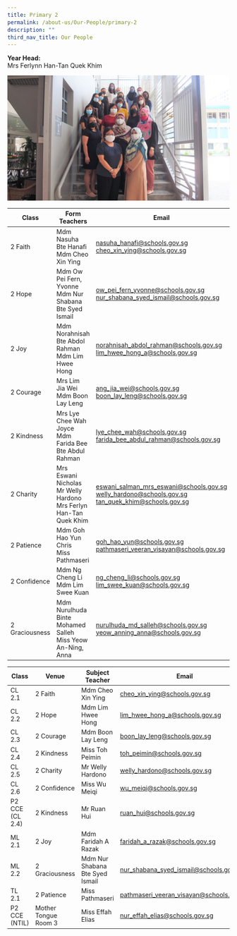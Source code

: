 ```yaml
---
title: Primary 2
permalink: /about-us/Our-People/primary-2
description: ""
third_nav_title: Our People
---
```

**Year Head:**  <br>
Mrs Ferlynn Han-Tan Quek Khim

![](/images/Primary%202.jpeg)



| Class | Form Teachers | Email |
| -------- | -------- | -------- |
| 2 Faith     | Mdm Nasuha Bte Hanafi<br>Mdm Cheo Xin Ying     | [nasuha\_hanafi@schools.gov.sg](mailto:nasuha_hanafi@schools.gov.sg)<br>[cheo\_xin\_ying@schools.gov.sg](mailto:cheo_xin_ying@schools.gov.sg)|
|2 Hope| Mdm Ow Pei Fern, Yvonne<br>Mdm Nur Shabana Bte Syed Ismail| [ow\_pei\_fern\_yvonne@schools.gov.sg](mailto:ow_pei_fern_yvonne@schools.gov.sg)<br>[nur\_shabana\_syed\_ismail@schools.gov.sg](mailto:nur_shabana_syed_ismail@schools.gov.sg)
|2 Joy| Mdm Norahnisah Bte Abdol Rahman<br>Mdm Lim Hwee Hong|[norahnisah\_abdol\_rahman@schools.gov.sg](mailto:norahnisah_abdol_rahman@schools.gov.sg)<br>[lim\_hwee\_hong\_a@schools.gov.sg](mailto:lim_hwee_hong_a@schools.gov.sg)
| 2 Courage| Mrs Lim Jia Wei<br>Mdm Boon Lay Leng| [ang\_jia\_wei@schools.gov.sg](mailto:ang_jia_wei@schools.gov.sg)<br>[boon\_lay\_leng@schools.gov.sg](mailto:boon_lay_leng@schools.gov.sg)
|2 Kindness| Mrs Lye Chee Wah Joyce<br>Mdm Farida Bee Bte Abdul Rahman|[lye\_chee\_wah@schools.gov.sg](mailto:lye_chee_wah@schools.gov.sg)<br>[farida\_bee\_abdul\_rahman@schools.gov.sg](mailto:farida_bee_abdul_rahman@schools.gov.sg)
|2 Charity|Mrs Eswani Nicholas<br>Mr Welly Hardono<br>Mrs Ferlyn Han-Tan Quek Khim| [eswani\_salman\_mrs\_eswani@schools.gov.sg](mailto:eswani_salman_mrs_eswani@schools.gov.sg)<br>[welly\_hardono@schools.gov.sg](mailto:welly_hardono@schools.gov.sg)<br>[tan\_quek\_khim@schools.gov.sg](mailto:tan_quek_khim@schools.gov.sg)
|2 Patience| Mdm Goh Hao Yun Chris<br>Miss Pathmaseri| [goh\_hao\_yun@schools.gov.sg](mailto:goh_hao_yun@schools.gov.sg)<br>[pathmaseri\_veeran\_visayan@schools.gov.sg](mailto:pathmaseri_veeran_visayan@schools.gov.sg)
|2 Confidence| Mdm Ng Cheng Li<br>Mdm Lim Swee Kuan| [ng\_cheng\_li@schools.gov.sg](mailto:ng_cheng_li@schools.gov.sg)<br>[lim\_swee\_kuan@schools.gov.sg](mailto:lim_swee_kuan@schools.gov.sg)
|2 Graciousness| Mdm Nurulhuda Binte Mohamed Salleh<br>Miss Yeow An-Ning, Anna|[nurulhuda\_md\_salleh@schools.gov.sg](mailto:nurulhuda_md_salleh@schools.gov.sg)<br>[yeow\_anning\_anna@schools.gov.sg](mailto:yeow_anning_anna@schools.gov.sg)


| Class | Venue| Subject Teacher | Email |
| -------- | -------- | -------- | --- |
|CL 2.1| 2 Faith| Mdm Cheo Xin Ying| [cheo\_xin\_ying@schools.gov.sg](mailto:cheo_xin_ying@schools.gov.sg)
| CL 2.2| 2 Hope| Mdm Lim Hwee Hong| [lim\_hwee\_hong\_a@schools.gov.sg](mailto:lim_hwee_hong_a@schools.gov.sg)
| CL 2.3| 2 Courage| Mdm Boon Lay Leng| [boon\_lay\_leng@schools.gov.sg](mailto:boon_lay_leng@schools.gov.sg)
| CL 2.4| 2 Kindness| Miss Toh Peimin| [toh\_peimin@schools.gov.sg](mailto:toh_peimin@schools.gov.sg)
| CL 2.5| 2 Charity| Mr Welly Hardono| [welly\_hardono@schools.gov.sg](mailto:welly_hardono@schools.gov.sg)
| CL 2.6| 2 Confidence| Miss Wu Meiqi| [wu\_meiqi@schools.gov.sg](mailto:wu_meiqi@schools.gov.sg)
| P2 CCE (CL 2.4)| 2 Kindness| Mr Ruan Hui| [ruan\_hui@schools.gov.sg](mailto:ruan_hui@schools.gov.sg)
| ML 2.1| 2 Joy| Mdm Faridah A Razak| [faridah\_a\_razak@schools.gov.sg](mailto:faridah_a_razak@schools.gov.sg)
|ML 2.2| 2 Graciousness| Mdm Nur Shabana Bte Syed Ismail| [nur\_shabana\_syed\_ismail@schools.gov.sg](mailto:nur_shabana_syed_ismail@schools.gov.sg)
|TL 2.1| 2 Patience| Miss Pathmaseri| [pathmaseri\_veeran\_visayan@schools.gov.sg](mailto:pathmaseri_veeran_visayan@schools.gov.sg)
| P2 CCE (NTIL)| Mother Tongue Room 3| Miss Effah Elias| [nur\_effah\_elias@schools.gov.sg](mailto:nur_effah_elias@schools.gov.sg)